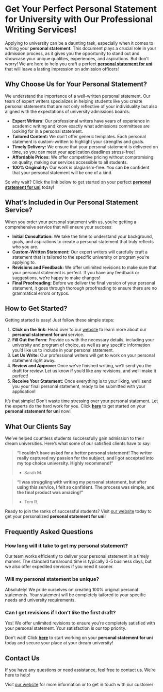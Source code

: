 # Get Your Perfect Personal Statement for University with Our Professional Writing Services!

Applying to university can be a daunting task, especially when it comes to writing your **personal statement**. This document plays a crucial role in your admission process, as it gives you the opportunity to stand out and showcase your unique qualities, experiences, and aspirations. But don't worry! We are here to help you craft a perfect [**personal statement for uni**](https://tinyurl.com/topessay?keyword=personal+statement+for+uni) that will leave a lasting impression on admission officers!

## Why Choose Us for Your Personal Statement?

We understand the importance of a well-written personal statement. Our team of expert writers specializes in helping students like you create personal statements that are not only reflective of your individuality but also aligned with the expectations of university admissions boards.

- **Expert Writers:** Our professional writers have years of experience in academic writing and know exactly what admissions committees are looking for in a personal statement.
- **Tailored Content:** We don’t offer generic templates. Each personal statement is custom-written to highlight your strengths and goals.
- **Timely Delivery:** We ensure that your personal statement is delivered on time, so you can meet your application deadlines stress-free!
- **Affordable Prices:** We offer competitive pricing without compromising on quality, making our services accessible to all students.
- **100% Originality:** Our work is plagiarism-free. You can be confident that your personal statement will be one of a kind.

So why wait? Click the link below to get started on your perfect [**personal statement for uni**](https://tinyurl.com/topessay?keyword=personal+statement+for+uni) today!

## What’s Included in Our Personal Statement Service?

When you order your personal statement with us, you’re getting a comprehensive service that will ensure your success:

- **Initial Consultation:** We take the time to understand your background, goals, and aspirations to create a personal statement that truly reflects who you are.
- **Custom-Written Statement:** Our expert writers will carefully craft a statement that is tailored to the specific university or program you’re applying to.
- **Revisions and Feedback:** We offer unlimited revisions to make sure that your personal statement is perfect. If you have any feedback or suggestions, we’re happy to make changes!
- **Final Proofreading:** Before we deliver the final version of your personal statement, it goes through thorough proofreading to ensure there are no grammatical errors or typos.

## How to Get Started?

Getting started is easy! Just follow these simple steps:

1. **Click on the link:** Head over to our [website](https://tinyurl.com/topessay?keyword=personal+statement+for+uni) to learn more about our **personal statement for uni** service.
2. **Fill Out the Form:** Provide us with the necessary details, including your university and program of choice, as well as any specific information you’d like us to include in your personal statement.
3. **Let Us Write:** Our professional writers will get to work on your personal statement right away.
4. **Review and Approve:** Once we’ve finished writing, we’ll send you the draft for review. Let us know if you’d like any revisions, and we’ll make it perfect!
5. **Receive Your Statement:** Once everything is to your liking, we’ll send you your final personal statement, ready to be submitted with your application!

It’s that simple! Don’t waste time stressing over your personal statement. Let the experts do the hard work for you. Click [**here**](https://tinyurl.com/topessay?keyword=personal+statement+for+uni) to get started on your **personal statement for uni** now!

## What Our Clients Say

We’ve helped countless students successfully gain admission to their dream universities. Here’s what some of our satisfied clients have to say:

> **“I couldn’t have asked for a better personal statement! The writer really captured my passion for the subject, and I got accepted into my top choice university. Highly recommend!”**  
> - Sarah M.

> **“I was struggling with writing my personal statement, but after using this service, I felt so confident. The process was simple, and the final product was amazing!”**  
> - Tom R.

Ready to join the ranks of successful students? Visit [our website](https://tinyurl.com/topessay?keyword=personal+statement+for+uni) today to get your personalized **personal statement for uni**!

## Frequently Asked Questions

### How long will it take to get my personal statement?

Our team works efficiently to deliver your personal statement in a timely manner. The standard turnaround time is typically 3-5 business days, but we also offer expedited services if you need it sooner.

### Will my personal statement be unique?

Absolutely! We pride ourselves on creating 100% original personal statements. Your statement will be completely tailored to your specific needs and university requirements.

### Can I get revisions if I don’t like the first draft?

Yes! We offer unlimited revisions to ensure you’re completely satisfied with your personal statement. Your satisfaction is our top priority.

Don’t wait! Click [**here**](https://tinyurl.com/topessay?keyword=personal+statement+for+uni) to start working on your **personal statement for uni** today and secure your place at your dream university!

## Contact Us

If you have any questions or need assistance, feel free to contact us. We’re here to help!

Visit [our website](https://tinyurl.com/topessay?keyword=personal+statement+for+uni) for more information or to get in touch with our customer
